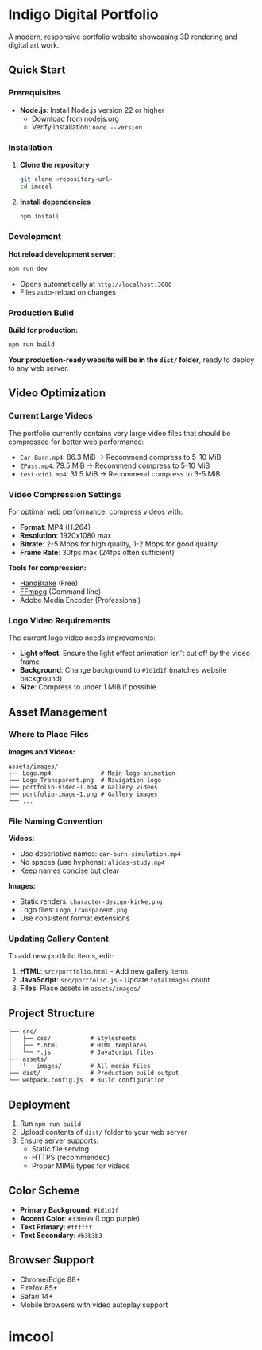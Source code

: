 # Indigo Digital Portfolio

A modern, responsive portfolio website showcasing 3D rendering and digital art work.

## Quick Start

### Prerequisites

- **Node.js**: Install Node.js version 22 or higher
  - Download from [nodejs.org](https://nodejs.org/)
  - Verify installation: `node --version`

### Installation

1. **Clone the repository**
   ```bash
   git clone <repository-url>
   cd imcool
   ```

2. **Install dependencies**
   ```bash
   npm install
   ```

### Development

**Hot reload development server:**
```bash
npm run dev
```
- Opens automatically at `http://localhost:3000`
- Files auto-reload on changes

### Production Build

**Build for production:**
```bash
npm run build
```

**Your production-ready website will be in the `dist/` folder**, ready to deploy to any web server.

## Video Optimization

### Current Large Videos
The portfolio currently contains very large video files that should be compressed for better web performance:

- `Car_Burn.mp4`: 86.3 MiB → Recommend compress to 5-10 MiB
- `ZPass.mp4`: 79.5 MiB → Recommend compress to 5-10 MiB
- `test-vid1.mp4`: 31.5 MiB → Recommend compress to 3-5 MiB

### Video Compression Settings
For optimal web performance, compress videos with:
- **Format**: MP4 (H.264)
- **Resolution**: 1920x1080 max
- **Bitrate**: 2-5 Mbps for high quality, 1-2 Mbps for good quality
- **Frame Rate**: 30fps max (24fps often sufficient)

**Tools for compression:**
- [HandBrake](https://handbrake.fr/) (Free)
- [FFmpeg](https://ffmpeg.org/) (Command line)
- Adobe Media Encoder (Professional)

### Logo Video Requirements
The current logo video needs improvements:
- **Light effect**: Ensure the light effect animation isn't cut off by the video frame
- **Background**: Change background to `#1d1d1f` (matches website background)
- **Size**: Compress to under 1 MiB if possible

## Asset Management

### Where to Place Files

**Images and Videos:**
```
assets/images/
├── Logo.mp4              # Main logo animation
├── Logo_Transparent.png  # Navigation logo
├── portfolio-video-1.mp4 # Gallery videos
├── portfolio-image-1.png # Gallery images
└── ...
```

### File Naming Convention

**Videos:**
- Use descriptive names: `car-burn-simulation.mp4`
- No spaces (use hyphens): `alidas-study.mp4`
- Keep names concise but clear

**Images:**
- Static renders: `character-design-kirke.png`
- Logo files: `Logo_Transparent.png`
- Use consistent format extensions

### Updating Gallery Content

To add new portfolio items, edit:
1. **HTML**: `src/portfolio.html` - Add new gallery items
2. **JavaScript**: `src/portfolio.js` - Update `totalImages` count
3. **Files**: Place assets in `assets/images/`

## Project Structure

```
├── src/
│   ├── css/           # Stylesheets
│   ├── *.html         # HTML templates
│   └── *.js           # JavaScript files
├── assets/
│   └── images/        # All media files
├── dist/              # Production build output
└── webpack.config.js  # Build configuration
```

## Deployment

1. Run `npm run build`
2. Upload contents of `dist/` folder to your web server
3. Ensure server supports:
   - Static file serving
   - HTTPS (recommended)
   - Proper MIME types for videos

## Color Scheme

- **Primary Background**: `#1d1d1f`
- **Accent Color**: `#330099` (Logo purple)
- **Text Primary**: `#ffffff`
- **Text Secondary**: `#b3b3b3`

## Browser Support

- Chrome/Edge 88+
- Firefox 85+
- Safari 14+
- Mobile browsers with video autoplay support
# imcool
